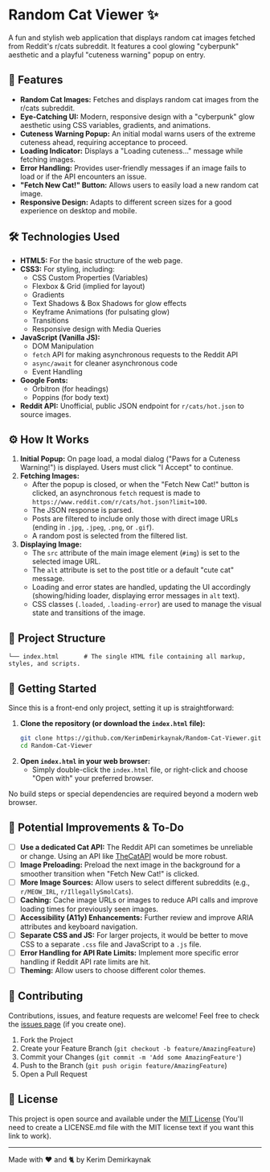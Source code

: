 # Random Cat Viewer ✨

A fun and stylish web application that displays random cat images fetched from Reddit's r/cats subreddit. It features a cool glowing "cyberpunk" aesthetic and a playful "cuteness warning" popup on entry.

## 🚀 Features

*   **Random Cat Images:** Fetches and displays random cat images from the r/cats subreddit.
*   **Eye-Catching UI:** Modern, responsive design with a "cyberpunk" glow aesthetic using CSS variables, gradients, and animations.
*   **Cuteness Warning Popup:** An initial modal warns users of the extreme cuteness ahead, requiring acceptance to proceed.
*   **Loading Indicator:** Displays a "Loading cuteness..." message while fetching images.
*   **Error Handling:** Provides user-friendly messages if an image fails to load or if the API encounters an issue.
*   **"Fetch New Cat!" Button:** Allows users to easily load a new random cat image.
*   **Responsive Design:** Adapts to different screen sizes for a good experience on desktop and mobile.

## 🛠️ Technologies Used

*   **HTML5:** For the basic structure of the web page.
*   **CSS3:** For styling, including:
    *   CSS Custom Properties (Variables)
    *   Flexbox & Grid (implied for layout)
    *   Gradients
    *   Text Shadows & Box Shadows for glow effects
    *   Keyframe Animations (for pulsating glow)
    *   Transitions
    *   Responsive design with Media Queries
*   **JavaScript (Vanilla JS):**
    *   DOM Manipulation
    *   `fetch` API for making asynchronous requests to the Reddit API
    *   `async/await` for cleaner asynchronous code
    *   Event Handling
*   **Google Fonts:**
    *   Orbitron (for headings)
    *   Poppins (for body text)
*   **Reddit API:** Unofficial, public JSON endpoint for `r/cats/hot.json` to source images.

## ⚙️ How It Works

1.  **Initial Popup:** On page load, a modal dialog ("Paws for a Cuteness Warning!") is displayed. Users must click "I Accept" to continue.
2.  **Fetching Images:**
    *   After the popup is closed, or when the "Fetch New Cat!" button is clicked, an asynchronous `fetch` request is made to `https://www.reddit.com/r/cats/hot.json?limit=100`.
    *   The JSON response is parsed.
    *   Posts are filtered to include only those with direct image URLs (ending in `.jpg`, `.jpeg`, `.png`, or `.gif`).
    *   A random post is selected from the filtered list.
3.  **Displaying Image:**
    *   The `src` attribute of the main image element (`#img`) is set to the selected image URL.
    *   The `alt` attribute is set to the post title or a default "cute cat" message.
    *   Loading and error states are handled, updating the UI accordingly (showing/hiding loader, displaying error messages in `alt` text).
    *   CSS classes (`.loaded`, `.loading-error`) are used to manage the visual state and transitions of the image.

## 📂 Project Structure

```
└── index.html       # The single HTML file containing all markup, styles, and scripts.
```

## 🚀 Getting Started

Since this is a front-end only project, setting it up is straightforward:

1.  **Clone the repository (or download the `index.html` file):**
    ```bash
    git clone https://github.com/KerimDemirkaynak/Random-Cat-Viewer.git
    cd Random-Cat-Viewer
    ```
2.  **Open `index.html` in your web browser:**
    *   Simply double-click the `index.html` file, or right-click and choose "Open with" your preferred browser.

No build steps or special dependencies are required beyond a modern web browser.

## 🔮 Potential Improvements & To-Do

*   [ ] **Use a dedicated Cat API:** The Reddit API can sometimes be unreliable or change. Using an API like [TheCatAPI](https://thecatapi.com/) would be more robust.
*   [ ] **Image Preloading:** Preload the next image in the background for a smoother transition when "Fetch New Cat!" is clicked.
*   [ ] **More Image Sources:** Allow users to select different subreddits (e.g., `r/MEOW_IRL`, `r/IllegallySmolCats`).
*   [ ] **Caching:** Cache image URLs or images to reduce API calls and improve loading times for previously seen images.
*   [ ] **Accessibility (A11y) Enhancements:** Further review and improve ARIA attributes and keyboard navigation.
*   [ ] **Separate CSS and JS:** For larger projects, it would be better to move CSS to a separate `.css` file and JavaScript to a `.js` file.
*   [ ] **Error Handling for API Rate Limits:** Implement more specific error handling if Reddit API rate limits are hit.
*   [ ] **Theming:** Allow users to choose different color themes.

## 🤝 Contributing

Contributions, issues, and feature requests are welcome! Feel free to check the [issues page](https://github.com/KerimDemirkaynak/Random-Cat-Viewer/issues) (if you create one).

1.  Fork the Project
2.  Create your Feature Branch (`git checkout -b feature/AmazingFeature`)
3.  Commit your Changes (`git commit -m 'Add some AmazingFeature'`)
4.  Push to the Branch (`git push origin feature/AmazingFeature`)
5.  Open a Pull Request

## 📜 License

This project is open source and available under the [MIT License](LICENSE.md) (You'll need to create a LICENSE.md file with the MIT license text if you want this link to work).

---

Made with ❤️ and 🐈 by Kerim Demirkaynak
